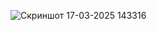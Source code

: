 ![Скриншот 17-03-2025 143316](https://github.com/user-attachments/assets/a0eb98ce-14ce-4832-83fd-291727f7ea37)
